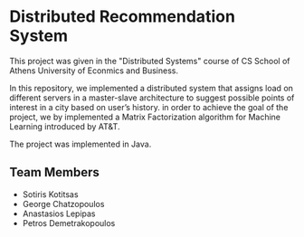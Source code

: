 # Distributed Recommendation System
This project was given in the "Distributed Systems" course of CS School of Athens University of Econmics and Business.

In this repository, we implemented a distributed system that assigns load on different servers in a master-slave architecture to suggest possible points of interest in a city
based on user’s history. in order to achieve the goal of the project, we by implemented a Matrix Factorization algorithm for Machine Learning introduced by AT&T.

The project was implemented in Java.

## Team Members
 - Sotiris Kotitsas
 - George Chatzopoulos
 - Anastasios Lepipas
 - Petros Demetrakopoulos

